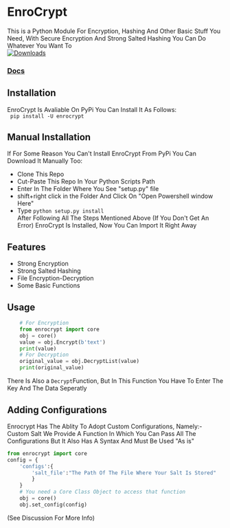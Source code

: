 # EnroCrypt
This is a Python Module For Encryption, Hashing And Other Basic Stuff You Need, With Secure Encryption And Strong Salted Hashing You Can Do Whatever You Want To <br> 
[![Downloads](https://static.pepy.tech/personalized-badge/enrocrypt?period=total&units=international_system&left_color=yellow&right_color=red&left_text=Downloads)](https://pepy.tech/project/enrocrypt)<br><h3>[Docs](https://morgan-phoenix.github.io/EnroCrypt/Docs)</h3>
## Installation
EnroCrypt Is Avaliable On <a style="text-decoration:none;" herf="https://pypi.org/projects/enrocrypt">PyPi </a>You Can Install It As Follows:<br>
```` pip install -U enrocrypt````
## Manual Installation 
If For Some Reason You Can't Install EnroCrypt From PyPi You Can Download It Manually Too:
* Clone This Repo 
* Cut-Paste This Repo In Your Python Scripts Path
* Enter In The Folder Where You See "setup.py" file
* shift+right click in the Folder And Click On "Open Powershell window Here"
* Type `python setup.py install`<br>
After Following All The Steps Mentioned Above (If You Don't Get An Error) EnroCrypt Is Installed, Now You Can Import It Right Away
## Features
* Strong Encryption
* Strong Salted Hashing
* File Encryption-Decryption
* Some Basic Functions
## Usage 
```python
    # For Encryption
    from enrocrypt import core
    obj = core()
    value = obj.Encrypt(b'text')
    print(value)
    # For Decryption
    original_value = obj.DecryptList(value)
    print(original_value)
```
There Is Also a `Decrypt`Function, But In This Function You Have To Enter The Key And The Data Seperatly
## Adding Configurations
Enrocrypt Has The Ablity To Adopt Custom Configurations, Namely:- Custom Salt
We Provide A Function In Which You Can Pass All The Configurations But It Also Has A Syntax And Must Be Used "As is"
```python
from enrocrypt import core
config = {
    'configs':{
        'salt_file':"The Path Of The File Where Your Salt Is Stored"
        }
    }
    # You need a Core Class Object to access that function
    obj = core()
    obj.set_config(config)
```
(See Discussion For More Info)
